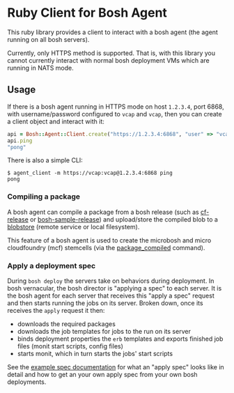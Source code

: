 # Ruby Client for Bosh Agent

This ruby library provides a client to interact with a bosh agent (the agent running on all bosh servers).

Currently, only HTTPS method is supported. That is, with this library you cannot currently interact with normal bosh deployment VMs which are running in NATS mode.

## Usage

If there is a bosh agent running in HTTPS mode on host `1.2.3.4`, port 6868, with username/password configured to `vcap` and `vcap`, then you can create a client object and interact with it:

``` ruby
api = Bosh::Agent::Client.create("https://1.2.3.4:6868", "user" => "vcap", "password" => "vcap")
api.ping
"pong"
```

There is also a simple CLI:

```
$ agent_client -m https://vcap:vcap@1.2.3.4:6868 ping
pong
```

### Compiling a package

A bosh agent can compile a package from a bosh release (such as [cf-release](github.com/cloudfoundry/cf-release) or [bosh-sample-release](https://github.com/cloudfoundry/bosh-sample-release)) and upload/store the compiled blob to a [blobstore](https://github.com/cloudfoundry/bosh/tree/master/blobstore_client#readme) (remote service or local filesystem).

This feature of a bosh agent is used to create the microbosh and micro cloudfoundry (mcf) stemcells (via the [package_compiled](https://github.com/cloudfoundry/bosh/tree/master/package_compiler) command).

### Apply a deployment spec

During `bosh deploy` the servers take on behaviors during deployment. In bosh vernacular, the bosh director is "applying a spec" to each server. It is the bosh agent for each server that receives this "apply a spec" request and then starts running the jobs on its server. Broken down, once its receives the `apply` request it then:

* downloads the required packages
* downloads the job templates for jobs to the run on its server
* binds deployment properties the `erb` templates and exports finished job files (monit start scripts, config files)
* starts monit, which in turn starts the jobs' start scripts

See the [example spec documentation](https://github.com/cloudfoundry/bosh/blob/agent_client_readme_apply_spec/agent_client/docs/example_specs/bosh-sample-release.md) for what an "apply spec" looks like in detail and how to get an your own apply spec from your own bosh deployments.
